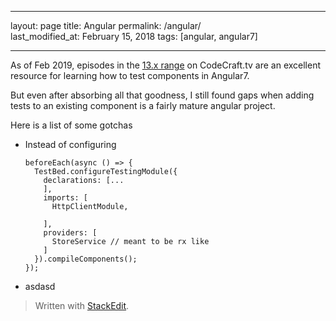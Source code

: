 
---  

layout: page
title: Angular
permalink: /angular/  
last_modified_at: February 15, 2018
tags: [angular, angular7]  

--- 

As of Feb 2019, episodes in the [13.x range](https://codecraft.tv/courses/angular/unit-testing/angular-test-bed/) on CodeCraft.tv are an excellent resource for learning how to test components in Angular7.

But even after absorbing all that goodness, I still found gaps when adding tests to an existing component is a fairly mature angular project.

Here is a list of some gotchas

* Instead of configuring
  ```
  beforeEach(async () => {
    TestBed.configureTestingModule({
      declarations: [...
      ],
      imports: [
        HttpClientModule,
        
      ],
      providers: [
        StoreService // meant to be rx like
      ]
    }).compileComponents();
  });
  ```
 * asdasd


> Written with  [StackEdit](https://stackedit.io/).

<!--stackedit_data:
eyJoaXN0b3J5IjpbMjEzOTE1NTg2OF19
-->